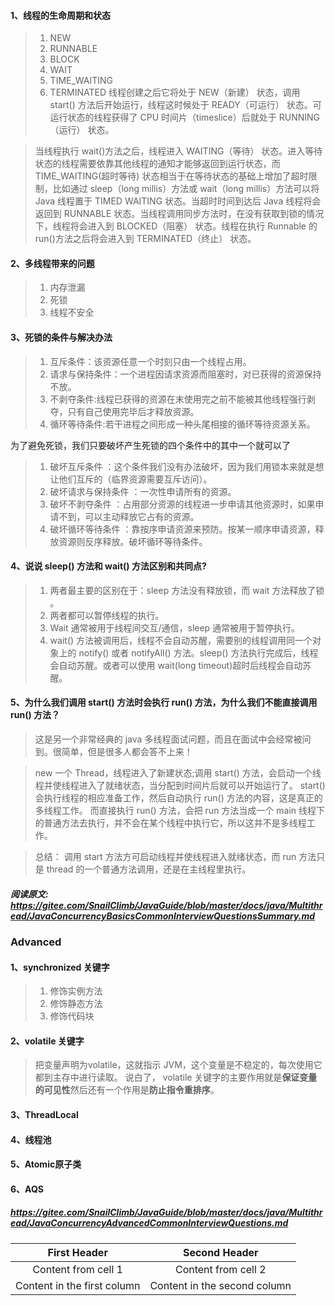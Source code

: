 #### 1、线程的生命周期和状态

>1. NEW
>1. RUNNABLE
>1. BLOCK
>1. WAIT
>1. TIME_WAITING
>1. TERMINATED
>线程创建之后它将处于 NEW（新建） 状态，调用 start() 方法后开始运行，线程这时候处于 READY（可运行） 状态。可运行状态的线程获得了 CPU 时间片（timeslice）后就处于 RUNNING（运行） 状态。

>当线程执行 wait()方法之后，线程进入 WAITING（等待） 状态。进入等待状态的线程需要依靠其他线程的通知才能够返回到运行状态，而 TIME_WAITING(超时等待) 状态相当于在等待状态的基础上增加了超时限制，比如通过 sleep（long millis）方法或 wait（long millis）方法可以将 Java 线程置于 TIMED WAITING 状态。当超时时间到达后 Java 线程将会返回到 RUNNABLE 状态。当线程调用同步方法时，在没有获取到锁的情况下，线程将会进入到 BLOCKED（阻塞） 状态。线程在执行 Runnable 的run()方法之后将会进入到 TERMINATED（终止） 状态。

#### 2、多线程带来的问题
>1. 内存泄漏
>2. 死锁
>3. 线程不安全

#### 3、死锁的条件与解决办法
>1. 互斥条件：该资源任意一个时刻只由一个线程占用。
>1. 请求与保持条件：一个进程因请求资源而阻塞时，对已获得的资源保持不放。
>1. 不剥夺条件:线程已获得的资源在末使用完之前不能被其他线程强行剥夺，只有自己使用完毕后才释放资源。
>1. 循环等待条件:若干进程之间形成一种头尾相接的循环等待资源关系。

为了避免死锁，我们只要破坏产生死锁的四个条件中的其中一个就可以了
>1. 破坏互斥条件 ：这个条件我们没有办法破坏，因为我们用锁本来就是想让他们互斥的（临界资源需要互斥访问）。
>1. 破坏请求与保持条件 ：一次性申请所有的资源。
>1. 破坏不剥夺条件 ：占用部分资源的线程进一步申请其他资源时，如果申请不到，可以主动释放它占有的资源。
>1. 破坏循环等待条件 ：靠按序申请资源来预防。按某一顺序申请资源，释放资源则反序释放。破坏循环等待条件。


#### 4、说说 sleep() 方法和 wait() 方法区别和共同点?
>1. 两者最主要的区别在于：sleep 方法没有释放锁，而 wait 方法释放了锁 。
>1. 两者都可以暂停线程的执行。
>1. Wait 通常被用于线程间交互/通信，sleep 通常被用于暂停执行。
>1. wait() 方法被调用后，线程不会自动苏醒，需要别的线程调用同一个对象上的 notify() 或者 notifyAll() 方法。sleep() 方法执行完成后，线程会自动苏醒。或者可以使用 wait(long timeout)超时后线程会自动苏醒。
#### 5、为什么我们调用 start() 方法时会执行 run() 方法，为什么我们不能直接调用 run() 方法？
>这是另一个非常经典的 java 多线程面试问题，而且在面试中会经常被问到。很简单，但是很多人都会答不上来！

>new 一个 Thread，线程进入了新建状态;调用 start() 方法，会启动一个线程并使线程进入了就绪状态，当分配到时间片后就可以开始运行了。 start() 会执行线程的相应准备工作，然后自动执行 run() 方法的内容，这是真正的多线程工作。 而直接执行 run() 方法，会把 run 方法当成一个 main 线程下的普通方法去执行，并不会在某个线程中执行它，所以这并不是多线程工作。

>总结： 调用 start 方法方可启动线程并使线程进入就绪状态，而 run 方法只是 thread 的一个普通方法调用，还是在主线程里执行。


##### 阅读原文: https://gitee.com/SnailClimb/JavaGuide/blob/master/docs/java/Multithread/JavaConcurrencyBasicsCommonInterviewQuestionsSummary.md

### Advanced
#### 1、synchronized 关键字
>1. 修饰实例方法
>1. 修饰静态方法
>1. 修饰代码块
#### 2、volatile 关键字
>把变量声明为volatile，这就指示 JVM，这个变量是不稳定的，每次使用它都到主存中进行读取。
>说白了， volatile 关键字的主要作用就是**保证变量的可见性**然后还有一个作用是**防止指令重排序**。

#### 3、ThreadLocal
#### 4、线程池
#### 5、Atomic原子类
#### 6、AQS
##### https://gitee.com/SnailClimb/JavaGuide/blob/master/docs/java/Multithread/JavaConcurrencyAdvancedCommonInterviewQuestions.md





First Header | Second Header
:------------: | :-------------:
Content from cell 1 | Content from cell 2
Content in the first column | Content in the second column